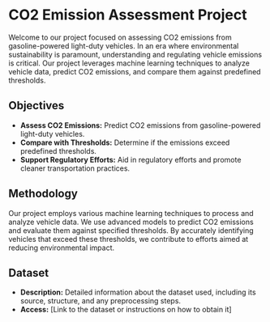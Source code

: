 # CO2 Emission Assessment Project

Welcome to our project focused on assessing CO2 emissions from gasoline-powered light-duty vehicles. In an era where environmental sustainability is paramount, understanding and regulating vehicle emissions is critical. Our project leverages machine learning techniques to analyze vehicle data, predict CO2 emissions, and compare them against predefined thresholds.

## Objectives

- **Assess CO2 Emissions:** Predict CO2 emissions from gasoline-powered light-duty vehicles.
- **Compare with Thresholds:** Determine if the emissions exceed predefined thresholds.
- **Support Regulatory Efforts:** Aid in regulatory efforts and promote cleaner transportation practices.

## Methodology

Our project employs various machine learning techniques to process and analyze vehicle data. We use advanced models to predict CO2 emissions and evaluate them against specified thresholds. By accurately identifying vehicles that exceed these thresholds, we contribute to efforts aimed at reducing environmental impact.

## Dataset

- **Description:** Detailed information about the dataset used, including its source, structure, and any preprocessing steps.
- **Access:** [Link to the dataset or instructions on how to obtain it]



